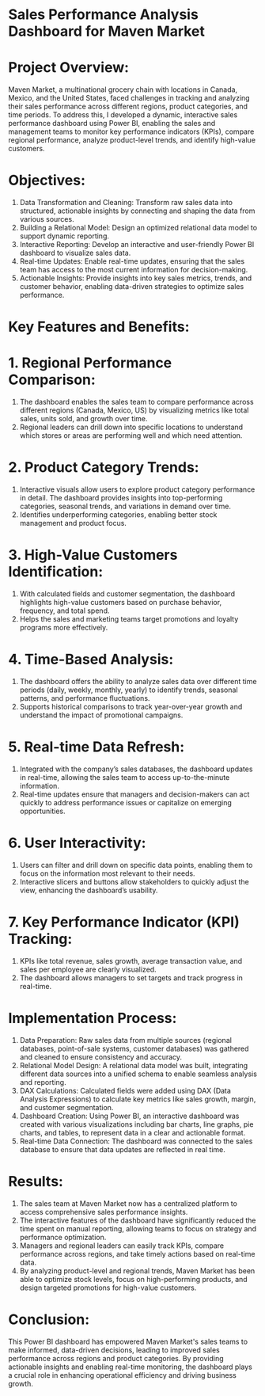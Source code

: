 # Sales Performance Analysis Dashboard for Maven Market

# Project Overview: 
Maven Market, a multinational grocery chain with locations in Canada, Mexico, and the United States, faced challenges in tracking and analyzing their sales performance across different regions, product categories, and time periods. To address this, I developed a dynamic, interactive sales performance dashboard using Power BI, enabling the sales and management teams to monitor key performance indicators (KPIs), compare regional performance, analyze product-level trends, and identify high-value customers.

# Objectives:
1.	Data Transformation and Cleaning: Transform raw sales data into structured, actionable insights by connecting and shaping the data from various sources.
2.	Building a Relational Model: Design an optimized relational data model to support dynamic reporting.
3.	Interactive Reporting: Develop an interactive and user-friendly Power BI dashboard to visualize sales data.
4.	Real-time Updates: Enable real-time updates, ensuring that the sales team has access to the most current information for decision-making.
5.	Actionable Insights: Provide insights into key sales metrics, trends, and customer behavior, enabling data-driven strategies to optimize sales performance.

# Key Features and Benefits:

# 1. Regional Performance Comparison:
1. The dashboard enables the sales team to compare performance across different regions (Canada, Mexico, US) by visualizing metrics like total sales, units sold, and growth over time.
2. Regional leaders can drill down into specific locations to understand which stores or areas are performing well and which need attention.

# 2. Product Category Trends:
1. Interactive visuals allow users to explore product category performance in detail. The dashboard provides insights into top-performing categories, seasonal trends, and variations 
   in demand over time.
2. Identifies underperforming categories, enabling better stock management and product focus.

# 3. High-Value Customers Identification:
1. With calculated fields and customer segmentation, the dashboard highlights high-value customers based on purchase behavior, frequency, and total spend.
2. Helps the sales and marketing teams target promotions and loyalty programs more effectively.

# 4. Time-Based Analysis:
1. The dashboard offers the ability to analyze sales data over different time periods (daily, weekly, monthly, yearly) to identify trends, seasonal patterns, and performance 
   fluctuations.
2. Supports historical comparisons to track year-over-year growth and understand the impact of promotional campaigns.

# 5. Real-time Data Refresh:
1. Integrated with the company’s sales databases, the dashboard updates in real-time, allowing the sales team to access up-to-the-minute information.
2. Real-time updates ensure that managers and decision-makers can act quickly to address performance issues or capitalize on emerging opportunities.

# 6. User Interactivity:
1. Users can filter and drill down on specific data points, enabling them to focus on the information most relevant to their needs.
2. Interactive slicers and buttons allow stakeholders to quickly adjust the view, enhancing the dashboard’s usability.

# 7. Key Performance Indicator (KPI) Tracking:
1. KPIs like total revenue, sales growth, average transaction value, and sales per employee are clearly visualized.
2. The dashboard allows managers to set targets and track progress in real-time.

# Implementation Process:
1.	Data Preparation: Raw sales data from multiple sources (regional databases, point-of-sale systems, customer databases) was gathered and cleaned to ensure consistency and accuracy.
2.	Relational Model Design: A relational data model was built, integrating different data sources into a unified schema to enable seamless analysis and reporting.
3.	DAX Calculations: Calculated fields were added using DAX (Data Analysis Expressions) to calculate key metrics like sales growth, margin, and customer segmentation.
4.	Dashboard Creation: Using Power BI, an interactive dashboard was created with various visualizations including bar charts, line graphs, pie charts, and tables, to represent data in a     clear and actionable format.
5.	Real-time Data Connection: The dashboard was connected to the sales database to ensure that data updates are reflected in real time.

# Results:
1.	The sales team at Maven Market now has a centralized platform to access comprehensive sales performance insights.
2.	The interactive features of the dashboard have significantly reduced the time spent on manual reporting, allowing teams to focus on strategy and performance optimization.
3. 	Managers and regional leaders can easily track KPIs, compare performance across regions, and take timely actions based on real-time data.
4.	By analyzing product-level and regional trends, Maven Market has been able to optimize stock levels, focus on high-performing products, and design targeted promotions for high-value 
    customers.

# Conclusion: 
This Power BI dashboard has empowered Maven Market's sales teams to make informed, data-driven decisions, leading to improved sales performance across regions and product categories. By providing actionable insights and enabling real-time monitoring, the dashboard plays a crucial role in enhancing operational efficiency and driving business growth.
